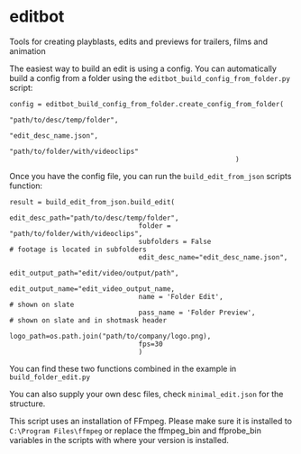 # editbot
Tools for creating playblasts, edits and previews for trailers, films and animation

The easiest way to build an edit is using a config. You can automatically build a config from a folder using the `editbot_build_config_from_folder.py` script:

```
config = editbot_build_config_from_folder.create_config_from_folder(
                                                        "path/to/desc/temp/folder", 
                                                        "edit_desc_name.json", 
                                                        "path/to/folder/with/videoclips"
                                                        )
```

Once you have the config file, you can run the `build_edit_from_json` scripts function:
```
result = build_edit_from_json.build_edit( 
                                edit_desc_path="path/to/desc/temp/folder",
                                folder = "path/to/folder/with/videoclips",
                                subfolders = False                          # footage is located in subfolders
                                edit_desc_name="edit_desc_name.json", 
                                edit_output_path="edit/video/output/path", 
                                edit_output_name="edit_video_output_name,
                                name = 'Folder Edit',                       # shown on slate
                                pass_name = 'Folder Preview',               # shown on slate and in shotmask header
                                logo_path=os.path.join("path/to/company/logo.png),
                                fps=30
                                )
```

You can find these two functions combined in the example in `build_folder_edit.py` 

You can also supply your own desc files, check `minimal_edit.json` for the structure.

This script uses an installation of FFmpeg. Please make sure it is installed to `C:\Program Files\ffmpeg` or replace the ffmpeg_bin and ffprobe_bin variables in the scripts with where your version is installed.
